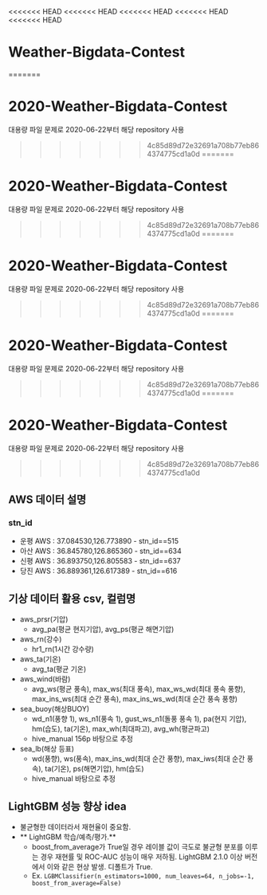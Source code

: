 <<<<<<< HEAD
<<<<<<< HEAD
<<<<<<< HEAD
<<<<<<< HEAD
<<<<<<< HEAD
# Weather-Bigdata-Contest
=======
# 2020-Weather-Bigdata-Contest
대용량 파일 문제로 2020-06-22부터 해당 repository 사용

>>>>>>> 4c85d89d72e32691a708b77eb864374775cd1a0d
=======
# 2020-Weather-Bigdata-Contest
대용량 파일 문제로 2020-06-22부터 해당 repository 사용

>>>>>>> 4c85d89d72e32691a708b77eb864374775cd1a0d
=======
# 2020-Weather-Bigdata-Contest
대용량 파일 문제로 2020-06-22부터 해당 repository 사용

>>>>>>> 4c85d89d72e32691a708b77eb864374775cd1a0d
=======
# 2020-Weather-Bigdata-Contest
대용량 파일 문제로 2020-06-22부터 해당 repository 사용

>>>>>>> 4c85d89d72e32691a708b77eb864374775cd1a0d
=======
# 2020-Weather-Bigdata-Contest
대용량 파일 문제로 2020-06-22부터 해당 repository 사용

>>>>>>> 4c85d89d72e32691a708b77eb864374775cd1a0d
## AWS 데이터 설명
### stn_id
- 운평 AWS : 37.084530,126.773890 - stn_id==515
- 아산 AWS : 36.845780,126.865360 - stn_id==634
- 신평 AWS : 36.893750,126.805583 - stn_id==637
- 당진 AWS : 36.889361,126.617389 - stn_id==616

## 기상 데이터 활용 csv, 컬럼명
- aws_prsr(기압)
  - avg_pa(평균 현지기압), avg_ps(평균 해면기압)
- aws_rn(강수)
  - hr1_rn(1시간 강수량)
- aws_ta(기온)
  - avg_ta(평균 기온)
- aws_wind(바람)
  - avg_ws(평균 풍속), max_ws(최대 풍속), max_ws_wd(최대 풍속 풍향), max_ins_ws(최대 순간 풍속), max_ins_ws_wd(최대 순간 풍속 풍향)
- sea_buoy(해상BUOY)
  - wd_n1(풍향 1), ws_n1(풍속 1), gust_ws_n1(돌풍 풍속 1), pa(현지 기압), hm(습도), ta(기온), max_wh(최대파고), avg_wh(평균파고)
  - hive_manual 156p 바탕으로 추정
- sea_lb(해상 등표)
  - wd(풍향), ws(풍속), max_ins_wd(최대 순간 풍향), max_iws(최대 순간 풍속), ta(기온), ps(해면기압), hm(습도)
  - hive_manual 바탕으로 추정


## LightGBM 성능 향상 idea
- 불균형한 데이터라서 재현율이 중요함.
- ** LightGBM 학습/예측/평가.**
  - boost_from_average가 True일 경우 레이블 값이 극도로 불균형 분포를 이루는 경우 재현률 및 ROC-AUC 성능이 매우 저하됨. LightGBM 2.1.0 이상 버전에서 이와 같은 현상 발생. 디폴트가 True.
  - Ex. `LGBMClassifier(n_estimators=1000, num_leaves=64, n_jobs=-1, boost_from_average=False)`
